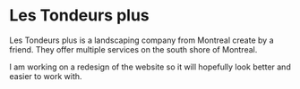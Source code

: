 # Les Tondeurs plus
Les Tondeurs plus is a landscaping company from Montreal create by a friend. They offer multiple services on the south shore of Montreal.

I am working on a redesign of the website so it will hopefully look better and easier to work with.
